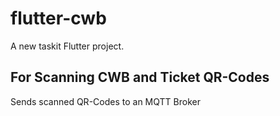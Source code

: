 # flutter-cwb

A new taskit Flutter project.

## For Scanning CWB and Ticket QR-Codes

Sends scanned QR-Codes to an MQTT Broker

